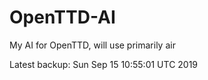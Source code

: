 # OpenTTD-AI
My AI for OpenTTD, will use primarily air

Latest backup: Sun Sep 15 10:55:01 UTC 2019

